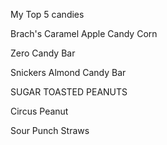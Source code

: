 My Top 5 candies


Brach's Caramel Apple Candy Corn

Zero Candy Bar

Snickers Almond Candy Bar

SUGAR TOASTED PEANUTS


Circus Peanut 


Sour Punch Straws 

